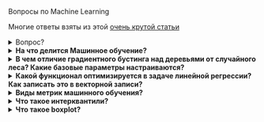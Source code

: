 Вопросы по Machine Learning

Многие ответы взяты из этой [очень крутой статьи](https://vas3k.ru/blog/machine_learning/)
<details>
<summary>Вопрос?</summary>
<div> <br />
	Тело ответаа
	<p></p>
	<b></b>

</div>
</details>


<details>
<summary><b>На что делится Машинное обучение?</b></summary>
<div> <br />
	<img width=650 src="https://github.com/Lisstrange/interviews/blob/master/images/7ry.jpg" alt="bench">
</div>
</details>

<details>
<summary><b>В чем отличие градиентного бустинга над деревьями от случайного леса? Какие базовые параметры настраиваются?</b></summary>
<div> <br />
  
Оба алгоритма являются ансамблями, но реализуют разные подходы: бустинг и беггинг соотвествтенно.  

 **Ансамбль** - набор из моделей, решающих одну задачу, результаты работы которых компонуются так, чтобы повысить эффективность и точность, в сравнении с прогнозом одной модели.  
 
 **Бустинг** - подход, при котором модели обучаются последовательно.  
 Эта техника использует идею о том, что следующая модель будет учится на ошибках предыдущей. Они имеют неравную вероятность появления в последующих моделях, и чаще появятся те, что дают наибольшую ошибку. Обучающая выборка на каждой итерации определяется, исходя из ошибок классификации на предыдущих итерациях. Из-за того, что предсказатели обучаются на ошибках, совершенных предыдущими, требуется меньше времени для того, чтобы добраться до реального ответа. 
	
  Плюсы: быстрый и точный
	
  Минусы: переобучается и не параллелится
	<img width=550 src="https://github.com/Lisstrange/interviews/blob/master/images/boosting.jpg" alt="bench">
	
	
 **Беггинг** - подход, при котором несколько базовых моделей обучаются параллельно на различных подвыборках, и на различных признаках. Результаты обучения всех моделей усредняются.  
 Эффективность бэггинга достигается благодаря тому, что базовые алгоритмы, обученные по различным подвыборкам, получаются достаточно различными, и их ошибки взаимно компенсируются при голосовании, а также за счёт того, что объекты-выбросы могут не попадать в некоторые обучающие подвыборки. Случайный лес - беггинг, в основе которого лежат модели деревьев решений.
	
  Плюсы: довольно точен, устойчив к выбросам
	
  Минусы: очень большой размер моделей, которые получаются в результате
		<img width=550 src="https://github.com/Lisstrange/interviews/blob/master/images/bagging.jpg" alt="bench">
  
  Безовые параметры зависят от типа решаемой задачи (классификация, регрессия) и выбранной базовой модели. Основной общий параметр - число деревьев и их глубина. 
</div>
</details>



<details>
<summary><b>Какой функционал оптимизируется в задаче линейной регрессии? Как записать это в векторной записи?</b></summary>
<div> <br />
	<p></p>
	<b></b>

<img width=400 src="https://github.com/Lisstrange/interviews/blob/master/images/extra.jpg" alt="bench">
<p>Напомню, что <b>линейная регрессия</b> - это метод восстановления зависимости между двумя переменными. Её оптимизация сводится к максимизации прадоподобия, что эквивалентно минимизации среднеквадратичной ошибки (MSE), которая широко используется в реальных задачах.  </p>
<img width=400 src="https://github.com/Lisstrange/interviews/blob/master/images/vector_mse.jpeg" alt="bench">

</div>
</details>




<details>
<summary><b>Виды метрик машинного обучения?</b></summary>
<div> <br />
	<p></p>
	<b></b>
  
<b>Классификация:</b>
  * accuracy
  * precision 
  * recall
  * F-measure
  * AUC-ROC и AUC-PR
  * Logistic Loss (*Данная метрика нечасто выступает в бизнес-требованиях, но часто — в задачах на kaggle. [Крутая статья](https://dyakonov.org/2018/03/12/%d0%bb%d0%be%d0%b3%d0%b8%d1%81%d1%82%d0%b8%d1%87%d0%b5%d1%81%d0%ba%d0%b0%d1%8f-%d1%84%d1%83%d0%bd%d0%ba%d1%86%d0%b8%d1%8f-%d0%be%d1%88%d0%b8%d0%b1%d0%ba%d0%b8/#more-6139)* )  
  
<b>Регрессия</b>
  * MSE
  * R<sup><small>2</small></sup> ([Коэффициент детерминации](https://ru.wikipedia.org/wiki/%D0%9A%D0%BE%D1%8D%D1%84%D1%84%D0%B8%D1%86%D0%B8%D0%B5%D0%BD%D1%82_%D0%B4%D0%B5%D1%82%D0%B5%D1%80%D0%BC%D0%B8%D0%BD%D0%B0%D1%86%D0%B8%D0%B8))
  * MAE
  * Квантильная ошибка (*нормальных мануалов не нашел, в двух словах - сильнее штрафует за недопрогноз, чем за перепрогноз*)
  
<b>Кластеризация</b>(*почитать можно [тут](https://habr.com/ru/company/ods/blog/325654/)*)
  * Adjusted Rand Index (ARI)
  * Adjusted Mutual Information (AMI)
  * Homogenity
  * Completeness
  * V-measure
  * Silhouette
</div>
</details>




<details>
<summary><b>Что такое интерквантили?</b></summary>
<div> <br />
	Интерквартиль (IQR - одна из мер разброса или рассеяния данных. Он равен разности между верхним и нижним (первым и третьим) квартилями. Другими словами IQR -  это ширина интервала, содержащего средние 50% выборки. Таким образом, чем меньше IQR, тем меньше рассеяние. Положительной чертой этого показателя является его устойчивость (робастность), т.е. на него слабо влияют выбросы.

</div>
</details>



<details>
<summary><b>Что такое boxplot?</b></summary>
<div> <br />
	Тело ответаа
	<p></p>
	<b></b>

</div>
</details>
